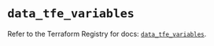 # `data_tfe_variables`

Refer to the Terraform Registry for docs: [`data_tfe_variables`](https://registry.terraform.io/providers/hashicorp/tfe/0.51.1/docs/data-sources/variables).
